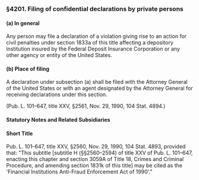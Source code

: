 ### §4201. Filing of confidential declarations by private persons ###

#### (a) In general ####

Any person may file a declaration of a violation giving rise to an action for civil penalties under section 1833a of this title affecting a depository institution insured by the Federal Deposit Insurance Corporation or any other agency or entity of the United States.

#### (b) Place of filing ####

A declaration under subsection (a) shall be filed with the Attorney General of the United States or with an agent designated by the Attorney General for receiving declarations under this section.

(Pub. L. 101–647, title XXV, §2561, Nov. 29, 1990, 104 Stat. 4894.)

#### **Statutory Notes and Related Subsidiaries** ####

#### Short Title ####

Pub. L. 101–647, title XXV, §2560, Nov. 29, 1990, 104 Stat. 4893, provided that: "This subtitle [subtitle H (§§2560–2594) of title XXV of Pub. L. 101–647, enacting this chapter and section 3059A of Title 18, Crimes and Criminal Procedure, and amending section 1831k of this title] may be cited as the 'Financial Institutions Anti-Fraud Enforcement Act of 1990'."